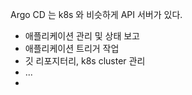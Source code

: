 Argo CD 는 k8s 와 비슷하게 API 서버가 있다.

- 애플리케이션 관리 및 상태 보고
- 애플리케이션 트리거 작업
- 깃 리포지터리, k8s cluster 관리
- ...
- 
